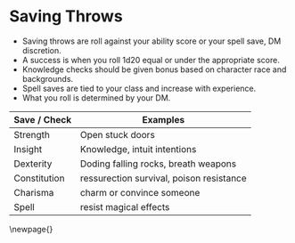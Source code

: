 # Saving Throws

- Saving throws are roll against your ability score or your spell save, DM discretion.
- A success is when you roll 1d20 equal or under the appropriate score.
- Knowledge checks should be given bonus based on character race and backgrounds.
- Spell saves are tied to your class and increase with experience.
- What you roll is determined by your DM.

| Save / Check | Examples                  |
|--------------|---------------------------|
| Strength     | Open stuck doors          |
| Insight      | Knowledge, intuit intentions |
| Dexterity    | Doding falling rocks, breath weapons |
| Constitution | ressurection survival, poison resistance |
| Charisma     | charm or convince someone |
| Spell        | resist magical effects |



\newpage{}

